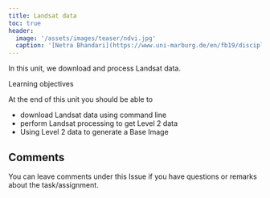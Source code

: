 ```yaml
---
title: Landsat data
toc: true
header:
  image: '/assets/images/teaser/ndvi.jpg'
  caption: '[Netra Bhandari](https://www.uni-marburg.de/en/fb19/disciplines/physisch/environmentalinformatics){:target="_blank"}'
---
```


In this unit, we download and process Landsat data. 
<!--more-->

Learning objectives

At the end of this unit you should be able to

* download Landsat data using command line 
* perform Landsat processing to get Level 2 data
* Using Level 2 data to generate a Base Image

## Comments

You can leave comments under this Issue if you have questions or remarks about the task/assignment. 

<script src="https://utteranc.es/client.js"
        repo="GeoMOER/FORCE"
        issue-term="moer-mpg-FORCE-00-Basic_Installation"
        theme="github-light"
        crossorigin="anonymous"
        async>
</script>

